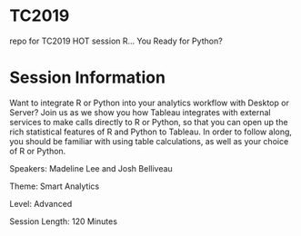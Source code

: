 # TC2019
repo for TC2019 HOT session R... You Ready for Python?

# Session Information

Want to integrate R or Python into your analytics workflow with Desktop or Server? Join us as we show you how Tableau integrates with external services to make calls directly to R or Python, so that you can open up the rich statistical features of R and Python to Tableau. In order to follow along, you should be familiar with using table calculations, as well as your choice of R or Python.

Speakers: Madeline Lee and Josh Belliveau

Theme: Smart Analytics

Level: Advanced

Session Length: 120 Minutes

